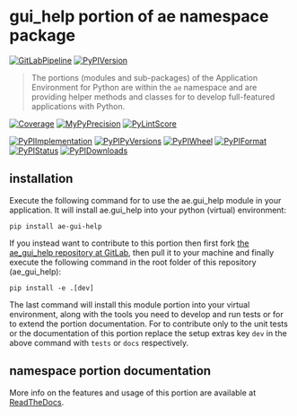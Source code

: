 <!--
  THIS FILE IS EXCLUSIVELY MAINTAINED IN THE NAMESPACE ROOT PACKAGE. CHANGES HAVE TO BE DONE THERE.
  All changes will be deployed automatically to all the portions of this namespace package.
-->
# gui_help portion of ae namespace package

[![GitLabPipeline](https://img.shields.io/gitlab/pipeline/ae-group/ae_gui_help/master?logo=python)](
    https://gitlab.com/ae-group/ae_gui_help)
[![PyPIVersion](https://img.shields.io/pypi/v/ae_gui_help)](
    https://pypi.org/project/ae-gui-help/#history)

>The portions (modules and sub-packages) of the Application Environment for Python are within
the `ae` namespace and are providing helper methods and classes for to develop
full-featured applications with Python.

[![Coverage](https://ae-group.gitlab.io/ae_gui_help/coverage.svg)](
    https://ae-group.gitlab.io/ae_gui_help/coverage/ae_gui_help_py.html)
[![MyPyPrecision](https://ae-group.gitlab.io/ae_gui_help/mypy.svg)](
    https://ae-group.gitlab.io/ae_gui_help/lineprecision.txt)
[![PyLintScore](https://ae-group.gitlab.io/ae_gui_help/pylint.svg)](
    https://ae-group.gitlab.io/ae_gui_help/pylint.log)

[![PyPIImplementation](https://img.shields.io/pypi/implementation/ae_gui_help)](
    https://pypi.org/project/ae-gui-help/)
[![PyPIPyVersions](https://img.shields.io/pypi/pyversions/ae_gui_help)](
    https://pypi.org/project/ae-gui-help/)
[![PyPIWheel](https://img.shields.io/pypi/wheel/ae_gui_help)](
    https://pypi.org/project/ae-gui-help/)
[![PyPIFormat](https://img.shields.io/pypi/format/ae_gui_help)](
    https://pypi.org/project/ae-gui-help/)
[![PyPIStatus](https://img.shields.io/pypi/status/ae_gui_help)](
    https://libraries.io/pypi/ae-gui-help)
[![PyPIDownloads](https://img.shields.io/pypi/dm/ae_gui_help)](
    https://pypi.org/project/ae-gui-help/#files)


## installation


Execute the following command for to use the ae.gui_help module in your
application. It will install ae.gui_help into your python (virtual) environment:
 
```shell script
pip install ae-gui-help
```

If you instead want to contribute to this portion then first fork
[the ae_gui_help repository at GitLab](https://gitlab.com/ae-group/ae_gui_help "ae.gui_help code repository"),
then pull it to your machine and finally execute the following command in the root folder
of this repository (ae_gui_help):

```shell script
pip install -e .[dev]
```

The last command will install this module portion into your virtual environment, along with
the tools you need to develop and run tests or for to extend the portion documentation.
For to contribute only to the unit tests or the documentation of this portion replace
the setup extras key `dev` in the above command with `tests` or `docs` respectively.


## namespace portion documentation

More info on the features and usage of this portion are available at
[ReadTheDocs](https://ae.readthedocs.io/en/latest/_autosummary/ae.gui_help.html#module-ae.gui_help
"ae_gui_help documentation").

<!-- Common files version 0.0.60 deployed version 0.1.5 (with 0.0.60)
     to https://gitlab.com/ae-group as ae_gui_help module as well as
     to https://ae-group.gitlab.io with CI check results as well as
     to https://pypi.org/project/ae-gui-help as namespace portion ae-gui-help.
-->
